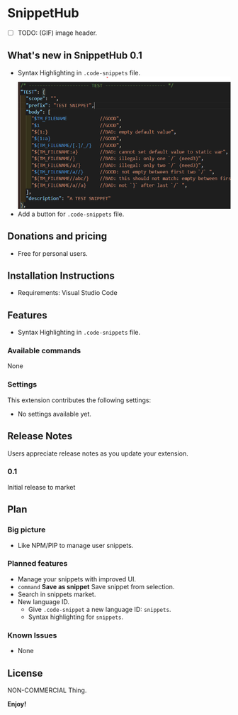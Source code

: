 # SnippetHub

- [ ] TODO: (GIF) image header.

## What's new in SnippetHub 0.1

- Syntax Highlighting in `.code-snippets` file.
  ![Syntax Highlighting](.github\IMG\v0.1-feature.png)
- Add a button for `.code-snippets` file.

## Donations and pricing

- Free for personal users.

## Installation Instructions

- Requirements: Visual Studio Code

## Features

- Syntax Highlighting in `.code-snippets` file.

### Available commands

None

### Settings

This extension contributes the following settings:

- No settings available yet.

<!-- Include if your extension adds any VS Code settings through the `contributes.configuration` extension point.

- `myExtension.enable`: enable/disable this extension
- `myExtension.thing`: set to `blah` to do something -->

## Release Notes

Users appreciate release notes as you update your extension.

### 0.1

Initial release to market

## Plan

### Big picture

- Like NPM/PIP to manage user snippets.

### Planned features

- Manage your snippets with improved UI.
- `command` **Save as snippet** Save snippet from selection.
- Search in snippets market.
- New language ID.
  - Give `.code-snippet` a new language ID: `snippets`.
  - Syntax highlighting for `snippets`.

### Known Issues

- None

## License

NON-COMMERCIAL Thing.

**Enjoy!**
